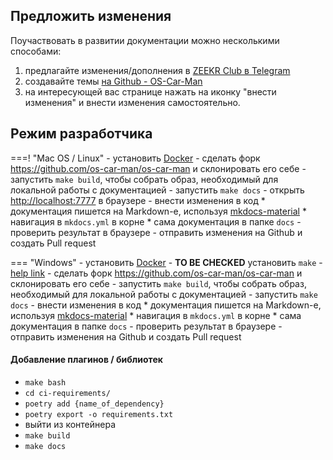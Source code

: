 ## Предложить изменения

Поучаствовать в развитии документации можно несколькими способами:

1. предлагайте изменения/дополнения в [ZEEKR Club в
   Telegram](https://t.me/zeekrclub/158198)
1. создавайте темы [на Github -
   OS-Car-Man](https://github.com/os-car-man/os-car-man/issues)
1. на интересующей вас странице нажать на иконку "внести изменения" и внести
   изменения самостоятельно.


## Режим разработчика

===! "Mac OS / Linux"
    - установить [Docker](https://docs.docker.com/engine/install/)
    - сделать форк https://github.com/os-car-man/os-car-man и склонировать его
      себе
    - запустить `make build`, чтобы собрать образ, необходимый для локальной
      работы с документацией
    - запустить `make docs`
    - открыть [http://localhost:7777](http://localhost:7777) в браузере
    - внести изменения в код
        * документация пишется на Markdown-е, используя
          [mkdocs-material](https://squidfunk.github.io/mkdocs-material/reference/)
        * навигация в `mkdocs.yml` в корне
        * сама документация в папке `docs`
    - проверить результат в браузере
    - отправить изменения на Github и создать Pull request

=== "Windows"
    - установить [Docker](https://docs.docker.com/engine/install/)
    - **TO BE CHECKED** установить `make` - [help
      link](https://stackoverflow.com/a/57042516/5387738)
    - сделать форк https://github.com/os-car-man/os-car-man и склонировать его
      себе
    - запустить `make build`, чтобы собрать образ, необходимый для локальной
      работы с документацией
    - запустить `make docs`
    - внести изменения в код
        * документация пишется на Markdown-е, используя
          [mkdocs-material](https://squidfunk.github.io/mkdocs-material/reference/)
        * навигация в `mkdocs.yml` в корне
        * сама документация в папке `docs`
    - проверить результат в браузере
    - отправить изменения на Github и создать Pull request

#### Добавление плагинов / библиотек

- `make bash`
- `cd ci-requirements/`
- `poetry add {name_of_dependency}`
- `poetry export -o requirements.txt`
- выйти из контейнера
- `make build`
- `make docs`
